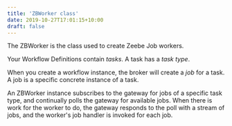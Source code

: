 ```yaml
---
title: 'ZBWorker class'
date: 2019-10-27T17:01:15+10:00
draft: false
---
```


The ZBWorker is the class used to create Zeebe Job workers.

Your Workflow Definitions contain _tasks_. A task has a _task type_. 

When you create a workflow instance, the broker will create a _job_ for a task. A job is a specific concrete instance of a task. 

An ZBWorker instance subscribes to the gateway for jobs of a specific task type, and continually polls the gateway for available jobs. When there is work for the worker to do, the gateway responds to the poll with a stream of jobs, and the worker's job handler is invoked for each job.